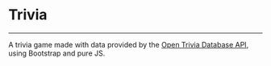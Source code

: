 # Trivia
---
A trivia game made with data provided by the [Open Trivia Database API](https://opentdb.com/api_config.php), using Bootstrap and pure JS.
